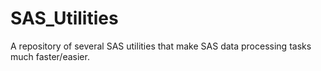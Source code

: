 # SAS_Utilities
A repository of several SAS utilities that make SAS data processing tasks much faster/easier.
